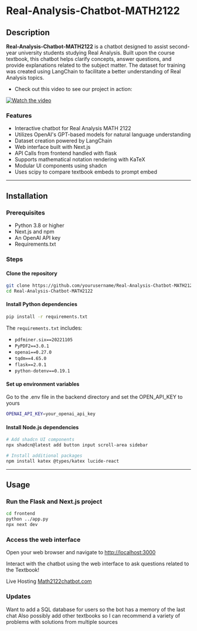 
# Real-Analysis-Chatbot-MATH2122

## Description

**Real-Analysis-Chatbot-MATH2122** is a chatbot designed to assist second-year university students studying Real Analysis. Built upon the course textbook, this chatbot helps clarify concepts, answer questions, and provide explanations related to the subject matter. The dataset for training was created using LangChain to facilitate a better understanding of Real Analysis topics.

- Check out this video to see our project in action:

[![Watch the video](https://img.youtube.com/vi/5kboq6OiIRI/maxresdefault.jpg)](https://www.youtube.com/watch?v=5kboq6OiIRI)

### Features

- Interactive chatbot for Real Analysis MATH 2122
- Utilizes OpenAI's GPT-based models for natural language understanding
- Dataset creation powered by LangChain
- Web interface built with Next.js
- API Calls from frontend handled with flask
- Supports mathematical notation rendering with KaTeX
- Modular UI components using shadcn
- Uses scipy to compare textbook embeds to prompt embed

---

## Installation

### Prerequisites

- Python 3.8 or higher
- Next.js and npm
- An OpenAI API key
- Requirements.txt
  
### Steps

#### Clone the repository

```bash
git clone https://github.com/yourusername/Real-Analysis-Chatbot-MATH2122.git
cd Real-Analysis-Chatbot-MATH2122
```



#### Install Python dependencies

```bash
pip install -r requirements.txt
```

The `requirements.txt` includes:

- `pdfminer.six==20221105`
- `PyPDF2==3.0.1`
- `openai==0.27.0`
- `tqdm==4.65.0`
- `flask==2.0.1`
- `python-dotenv==0.19.1`

#### Set up environment variables

Go to the .env file in the backend directory and set the OPEN_API_KEY to yours

```bash
OPENAI_API_KEY=your_openai_api_key
```

#### Install Node.js dependencies

```bash
# Add shadcn UI components
npx shadcn@latest add button input scroll-area sidebar

# Install additional packages
npm install katex @types/katex lucide-react
```

---

## Usage

### Run the Flask and Next.js project

```bash
cd frontend
python ../app.py
npx next dev
```

### Access the web interface

Open your web browser and navigate to [http://localhost:3000](http://localhost:3000)

Interact with the chatbot using the web interface to ask questions related to the Textbook!

Live Hosting [Math2122chatbot.com](http://Math2122chatbot.com)

### Updates

Want to add a SQL database for users so the bot has a memory of the last chat
Also possibly add other textbooks so I can recommend a variety of problems with solutions from multiple sources

